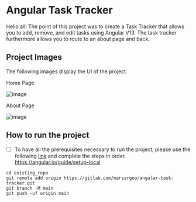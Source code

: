 # Angular Task Tracker

Hello all!
The point of this project was to create a Task Tracker that allows you to add, remove, and edit tasks using Angular V13. The task tracker furthermore allows you to route to an about page and back. 

## Project Images
The following images display the UI of the project.

Home Page

![image](https://user-images.githubusercontent.com/43450418/174449561-d44ead42-8581-4210-8f56-4e356843e954.png)

About Page

![image](https://user-images.githubusercontent.com/43450418/174452895-3dc967d4-5e4c-464d-8376-98b1de83624f.png)


## How to run the project

 - [ ] To have all the prerequisites necessary to run the project, please use the following [link](https://angular.io/guide/setup-local) and complete the steps in order.
https://angular.io/guide/setup-local 

```
cd existing_repo
git remote add origin https://gitlab.com/marsargoo/angular-task-tracker.git
git branch -M main
git push -uf origin main
```
